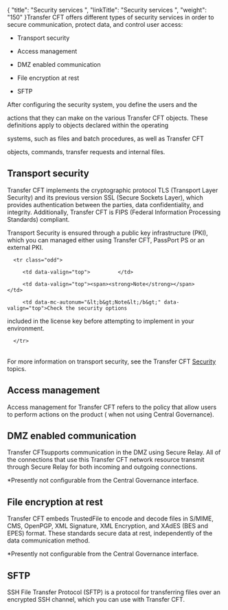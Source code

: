 {
    "title": "Security  services ",
    "linkTitle": "Security services ",
    "weight": "150"
}Transfer CFT offers different types of security services in order to secure communication, protect data, and control user access:

-   Transport security
-   Access management
-   DMZ enabled communication
-   File encryption at rest
-   SFTP

After configuring the security system, you define the users and the
actions that they can make on the various Transfer CFT objects. These definitions apply to objects declared within the operating
systems, such as files and batch procedures, as well as Transfer CFT
objects, commands, transfer requests and internal files.

## <span id="Transport_Security"></span>Transport security

Transfer CFT implements the cryptographic protocol TLS (Transport Layer Security) and its previous version SSL (Secure Sockets Layer), which provides authentication between the parties, data confidentiality, and integrity. Additionally, Transfer CFT is FIPS (Federal Information Processing Standards) compliant.

Transport Security is ensured through a public key infrastructure (PKI), which you can managed either using Transfer CFT, PassPort PS or an external PKI.

<table data-cellpadding="0" data-cellspacing="0">
   <tbody>
      <tr class="odd">
         <td data-valign="top">         </td>
         <td data-valign="top"><span><strong>Note</strong></span>         </td>
         <td data-mc-autonum="&lt;b&gt;Note&lt;/b&gt;" data-valign="top">Check the security options
included in the license key before attempting to implement in your environment.         </td>
      </tr>
   </tbody>
</table>

For more information on transport security, see the Transfer CFT [Security](../transport_security_start_here) topics.

## Access management

Access management for Transfer CFT refers to the policy that allow users to perform actions on the product ( when not using Central Governance).

## DMZ enabled communication

Transfer CFTsupports communication in the DMZ using Secure Relay. All of the connections that use this Transfer CFT network resource transmit through Secure Relay for both incoming and outgoing connections.

\*Presently not configurable from the Central Governance interface.

## File encryption at rest

Transfer CFT embeds TrustedFile to encode and decode files in S/MIME, CMS, OpenPGP, XML Signature, XML Encryption, and XAdES (BES and EPES) format. These standards secure data at rest, independently of the data communication method.

\*Presently not configurable from the Central Governance interface.

## SFTP

SSH File Transfer Protocol (SFTP) is a protocol for transferring files over an encrypted SSH channel, which you can use with Transfer CFT.
